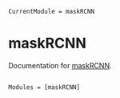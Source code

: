 ```@meta
CurrentModule = maskRCNN
```

# maskRCNN

Documentation for [maskRCNN](https://github.com/SvenDuve/maskRCNN.jl).

```@index
```

```@autodocs
Modules = [maskRCNN]
```
